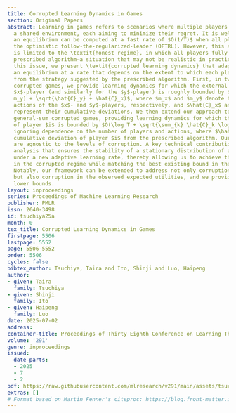 ```yaml
---
title: Corrupted Learning Dynamics in Games
section: Original Papers
abstract: Learning in games refers to scenarios where multiple players interact in
  a shared environment, each aiming to minimize their regret. It is well known that
  an equilibrium can be computed at a fast rate of $O(1/T)$ when all players follow
  the optimistic follow-the-regularized-leader (OFTRL). However, this acceleration
  is limited to the \textit{honest regime}, in which all players fully adhere to a
  prescribed algorithm—a situation that may not be realistic in practice. To address
  this issue, we present \textit{corrupted learning dynamics} that adaptively find
  an equilibrium at a rate that depends on the extent to which each player deviates
  from the strategy suggested by the prescribed algorithm. First, in two-player zero-sum
  corrupted games, we provide learning dynamics for which the external regret of the
  $x$-player (and similarly for the $y$-player) is roughly bounded by $O(\log (m_x
  m_y) + \sqrt{\hat{C}_y} + \hat{C}_x)$, where $m_x$ and $m_y$ denote the number of
  actions of the $x$- and $y$-players, respectively, and $\hat{C}_x$ and $\hat{C}_y$
  represent their cumulative deviations. We then extend our approach to multiplayer
  general-sum corrupted games, providing learning dynamics for which the swap regret
  of player $i$ is bounded by $O(\log T + \sqrt{\sum_{k} \hat{C}_k \log T} + \hat{C}_i)$
  ignoring dependence on the number of players and actions, where $\hat{C}_i$ is the
  cumulative deviation of player $i$ from the prescribed algorithm. Our learning dynamics
  are agnostic to the levels of corruption. A key technical contribution is a new
  analysis that ensures the stability of a stationary distribution of a Markov chain
  under a new adaptive learning rate, thereby allowing us to achieve the desired bound
  in the corrupted regime while matching the best existing bound in the honest regime.
  Notably, our framework can be extended to address not only corruption in strategies
  but also corruption in the observed expected utilities, and we provide several matching
  lower bounds.
layout: inproceedings
series: Proceedings of Machine Learning Research
publisher: PMLR
issn: 2640-3498
id: tsuchiya25a
month: 0
tex_title: Corrupted Learning Dynamics in Games
firstpage: 5506
lastpage: 5552
page: 5506-5552
order: 5506
cycles: false
bibtex_author: Tsuchiya, Taira and Ito, Shinji and Luo, Haipeng
author:
- given: Taira
  family: Tsuchiya
- given: Shinji
  family: Ito
- given: Haipeng
  family: Luo
date: 2025-07-02
address:
container-title: Proceedings of Thirty Eighth Conference on Learning Theory
volume: '291'
genre: inproceedings
issued:
  date-parts:
  - 2025
  - 7
  - 2
pdf: https://raw.githubusercontent.com/mlresearch/v291/main/assets/tsuchiya25a/tsuchiya25a.pdf
extras: []
# Format based on Martin Fenner's citeproc: https://blog.front-matter.io/posts/citeproc-yaml-for-bibliographies/
---
```

